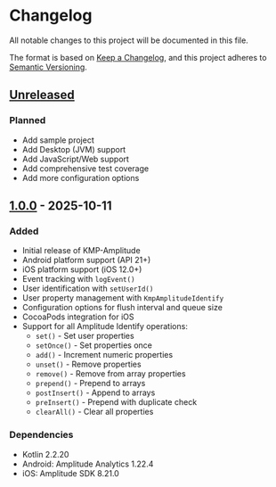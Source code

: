 # Changelog

All notable changes to this project will be documented in this file.

The format is based on [Keep a Changelog](https://keepachangelog.com/en/1.0.0/),
and this project adheres to [Semantic Versioning](https://semver.org/spec/v2.0.0.html).

## [Unreleased]

### Planned
- Add sample project
- Add Desktop (JVM) support
- Add JavaScript/Web support
- Add comprehensive test coverage
- Add more configuration options

## [1.0.0] - 2025-10-11

### Added
- Initial release of KMP-Amplitude
- Android platform support (API 21+)
- iOS platform support (iOS 12.0+)
- Event tracking with `logEvent()`
- User identification with `setUserId()`
- User property management with `KmpAmplitudeIdentify`
- Configuration options for flush interval and queue size
- CocoaPods integration for iOS
- Support for all Amplitude Identify operations:
    - `set()` - Set user properties
    - `setOnce()` - Set properties once
    - `add()` - Increment numeric properties
    - `unset()` - Remove properties
    - `remove()` - Remove from array properties
    - `prepend()` - Prepend to arrays
    - `postInsert()` - Append to arrays
    - `preInsert()` - Prepend with duplicate check
    - `clearAll()` - Clear all properties

### Dependencies
- Kotlin 2.2.20
- Android: Amplitude Analytics 1.22.4
- iOS: Amplitude SDK 8.21.0

[Unreleased]: https://github.com/OneXeor/kmp-amplitude/compare/v1.0.0...HEAD
[1.0.0]: https://github.com/OneXeor/kmp-amplitude/releases/tag/v1.0.0